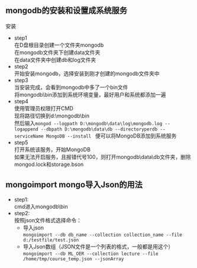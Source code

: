 ## mongodb的安装和设置成系统服务
安装
- step1
    </br>在D盘根目录创建一个文件夹mongodb
    </br>在mongodb文件夹下创建data文件夹
    </br>在data文件夹中创建db和log文件夹
- step2
    </br>开始安装mongodb，选择安装到刚才创建的mongodb文件夹中
- step3
    </br>当安装完成，会看到mongodb中多了一个bin文件
    </br>将mongodb\bin添加到系统环境变量，最好用户和系统都添加一遍
- step4
    </br>使用管理员权限打开CMD
    </br>现将路径切换到d:\mongodb\bin
    </br>然后输入`mongod --logpath D:\mongodb\data\log\mongodb.log --logappend --dbpath D:\mongodb\data\db --directoryperdb --serviceName MongoDB --install `
    便可以将MongoDB添加到系统服务
- step5
    </br>打开系统该服务，开始MongoDB
    </br>如果无法开启服务，且报错代号100，则打开mongodb\data\db文件夹，删除mongod.lock和storage.bson
## mongoimport mongo导入Json的用法
- step1:
</br>cmd进入mongodb\bin
- step2:
</br>按照json文件格式选择命令：
    - 导入json
    </br>`mongoimport --db db_name --collection collection_name --file d:/testfile/test.json`
    - 导入Json数组（JSON文件是一个列表的格式，一般都是用这个）
    </br>`mongoimport --db ML_OER --collection lecture --file /home/tmp/course_temp.json --jsonArray`
    

